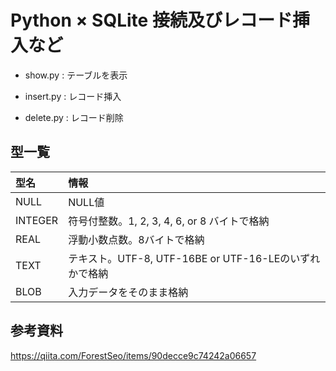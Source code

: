 # Python × SQLite 接続及びレコード挿入など

- show.py : テーブルを表示

- insert.py : レコード挿入

- delete.py : レコード削除

## 型一覧

| 型名 | 情報 |
|:-----------------|:------------------|
| NULL | NULL値 |
| INTEGER | 符号付整数。1, 2, 3, 4, 6, or 8 バイトで格納 |
| REAL | 浮動小数点数。8バイトで格納 |
| TEXT | テキスト。UTF-8, UTF-16BE or UTF-16-LEのいずれかで格納 |
| BLOB | 入力データをそのまま格納 |

## 参考資料

https://qiita.com/ForestSeo/items/90decce9c74242a06657